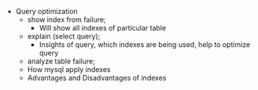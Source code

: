 - Query optimization
  - show index from failure;
    - Will show all indexes of particular table
  - explain (select query);
    - Insights of query, which indexes are being used, help to optimize query
  - analyze table failure;
  - How mysql apply indexes
  - Advantages and Disadvantages of indexes
